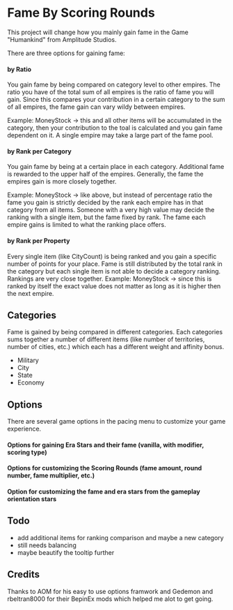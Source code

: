 # Fame By Scoring Rounds

This project will change how you mainly gain fame in the Game "Humankind" from Amplitude Studios.

There are three options for gaining fame:

#### by Ratio
You gain fame by being compared on category level to other empires. The ratio you have of the total sum of all empires is the ratio of fame you will gain. Since this compares your contribution in a certain category to the sum of all empires, the fame gain can vary wildy between empires.

Example: MoneyStock -> this and all other items will be accumulated in the category, then your contribution to the toal is calculated and you gain fame dependent on it. A single empire may take a large part of the fame pool.

#### by Rank per Category
You gain fame by being at a certain place in each category. Additional fame is rewarded to the upper half of the empires. Generally, the fame the empires gain is more closely together.

Example: MoneyStock -> like above, but instead of percentage ratio the fame you gain is strictly decided by the rank each empire has in that category from all items. Someone with a very high value may decide the ranking with a single item, but the fame fixed by rank. The fame each empire gains is limited to what the ranking place offers.

#### by Rank per Property
Every single item (like CityCount) is being ranked and you gain a specific number of points for your place. Fame is still distributed by the total rank in the category but each single item is not able to decide a category ranking. Rankings are very close together.
Example: MoneyStock -> since this is ranked by itself the exact value does not matter as long as it is higher then the next empire.


## Categories
Fame is gained by being compared in different categories. Each categories sums together a number of different items (like number of territories, number of cities, etc.) which each has a different weight and affinity bonus.

- Military
- City
- State
- Economy


## Options

There are several game options in the pacing menu to customize your game experience.

#### Options for gaining Era Stars and their fame (vanilla, with modifier, scoring type)
#### Options for customizing the Scoring Rounds (fame amount, round number, fame multiplier, etc.)
#### Option for customizing the fame and era stars from the gameplay orientation stars


## Todo
- add additional items for ranking comparison and maybe a new category
- still needs balancing
- maybe beautify the tooltip further

## Credits
Thanks to AOM for his easy to use options framwork and Gedemon and rbeltran8000 for their BepinEx mods which helped me alot to get going.
